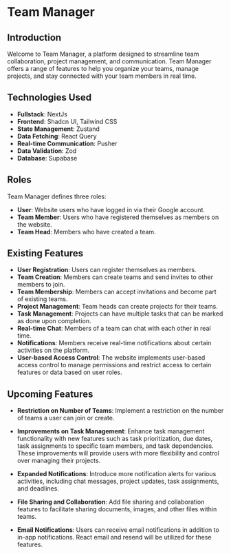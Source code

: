 # Team Manager

## Introduction

Welcome to Team Manager, a platform designed to streamline team collaboration, project management, and communication. Team Manager offers a range of features to help you organize your teams, manage projects, and stay connected with your team members in real time.

## Technologies Used

- **Fullstack**: NextJs
- **Frontend**: Shadcn UI, Tailwind CSS
- **State Management**: Zustand
- **Data Fetching**: React Query
- **Real-time Communication**: Pusher
- **Data Validation**: Zod
- **Database**: Supabase

## Roles

Team Manager defines three roles:

- **User**: Website users who have logged in via their Google account.
- **Team Member**: Users who have registered themselves as members on the website.
- **Team Head**: Members who have created a team.

## Existing Features

- **User Registration**: Users can register themselves as members.
- **Team Creation**: Members can create teams and send invites to other members to join.
- **Team Membership**: Members can accept invitations and become part of existing teams.
- **Project Management**: Team heads can create projects for their teams.
- **Task Management**: Projects can have multiple tasks that can be marked as done upon completion.
- **Real-time Chat**: Members of a team can chat with each other in real time.
- **Notifications**: Members receive real-time notifications about certain activities on the platform.
- **User-based Access Control**: The website implements user-based access control to manage permissions and restrict access to certain features or data based on user roles.

## Upcoming Features

- **Restriction on Number of Teams**: Implement a restriction on the number of teams a user can join or create.

- **Improvements on Task Management**: Enhance task management functionality with new features such as task prioritization, due dates, task assignments to specific team members, and task dependencies. These improvements will provide users with more flexibility and control over managing their projects.

- **Expanded Notifications**: Introduce more notification alerts for various activities, including chat messages, project updates, task assignments, and deadlines.

- **File Sharing and Collaboration**: Add file sharing and collaboration features to facilitate sharing documents, images, and other files within teams.

- **Email Notifications**: Users can receive email notifications in addition to in-app notifications. React email and resend will be utilized for these features.
